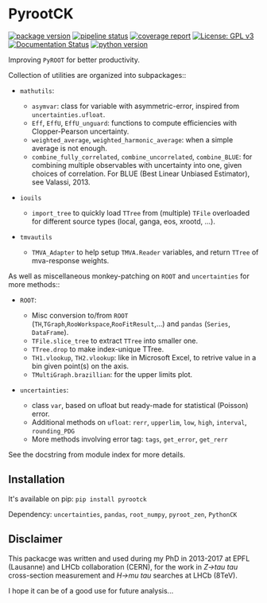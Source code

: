 PyrootCK
========

[![package version](https://img.shields.io/pypi/v/PyrootCK.svg)](https://pypi.org/project/PyrootCK)
[![pipeline status](https://gitlab.com/ckhurewa/PyrootCK/badges/master/pipeline.svg)](https://gitlab.com/ckhurewa/PyrootCK/commits/master)
[![coverage report](https://gitlab.com/ckhurewa/PyrootCK/badges/master/coverage.svg)](https://ckhurewa.gitlab.io/PyrootCK)
[![License: GPL v3](https://img.shields.io/badge/License-GPL%20v3-blue.svg)](https://www.gnu.org/licenses/gpl-3.0)
[![Documentation Status](https://readthedocs.org/projects/PyrootCK/badge/?version=latest)](http://PyrootCK.readthedocs.io/en/latest/?badge=latest)
[![python version](https://img.shields.io/pypi/pyversions/PyrootCK.svg)](https://img.shields.io/pypi/pyversions/PyrootCK.svg)

Improving ``PyROOT`` for better productivity.

Collection of utilities are organized into subpackages::

- `mathutils`:
  - `asymvar`: class for variable with asymmetric-error, inspired from `uncertainties.ufloat`.
  - `Eff`, `EffU`, `EffU_unguard`: functions to compute efficiencies with Clopper-Pearson uncertainty.
  - `weighted_average`, `weighted_harmonic_average`: when a simple average is not enough.
  - `combine_fully_correlated`, `combine_uncorrelated`, `combine_BLUE`: for combining multiple observables with uncertainty into one, given choices of correlation. For BLUE (Best Linear Unbiased Estimator), see Valassi, 2013.

- `iouils`
  - `import_tree` to quickly load `TTree` from (multiple) `TFile` overloaded for different source types (local, ganga, eos, xrootd, ...).

- `tmvautils`
  - `TMVA_Adapter` to help setup `TMVA.Reader` variables, and return `TTree` of mva-response weights.

As well as miscellaneous monkey-patching on `ROOT` and `uncertainties`
for more methods::

- `ROOT`: 
  - Misc conversion to/from `ROOT` (`TH`,`TGraph`,`RooWorkspace`,`RooFitResult`,...) and `pandas` (`Series`, `DataFrame`).
  - `TFile.slice_tree` to extract `TTree` into smaller one.
  - `TTree.drop` to make index-unique TTree.
  - `TH1.vlookup`, `TH2.vlookup`: like in Microsoft Excel, to retrive value in a bin given point(s) on the axis.
  - `TMultiGraph.brazillian`: for the upper limits plot.

- `uncertainties`:
  - class `var`, based on ufloat but ready-made for statistical (Poisson) error.
  - Additional methods on `ufloat`: `rerr`, `upperlim`, `low`, `high`, `interval`, `rounding_PDG`
  - More methods involving error tag: `tags`, `get_error`, `get_rerr`

See the docstring from module index for more details.


Installation
------------

It's available on pip: `pip install pyrootck`

Dependency: `uncertainties`, `pandas`, `root_numpy`, `pyroot_zen`, `PythonCK`


Disclaimer
----------

This packacge was written and used during my PhD in 2013-2017 at EPFL (Lausanne) 
and LHCb collaboration (CERN), for the work in *Z->tau tau* cross-section measurement 
and *H->mu tau* searches at LHCb (8TeV).

I hope it can be of a good use for future analysis...
